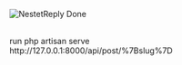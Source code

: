 ![NestetReply Done](https://user-images.githubusercontent.com/126644584/232443088-8685d60a-6937-4e47-993e-b94fe8b5c590.png)


<br>
run php artisan serve
<br>
http://127.0.0.1:8000/api/post/%7Bslug%7D
